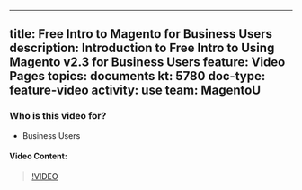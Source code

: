 
---
title: Free Intro to Magento for Business Users
description: Introduction to Free Intro to Using Magento v2.3 for Business Users
feature: Video Pages
topics: documents
kt: 5780
doc-type: feature-video
activity: use
team: MagentoU
---

### Who is this video for?

* Business Users

#### Video Content:

>[!VIDEO](https://video.tv.adobe.com/v/35942)

